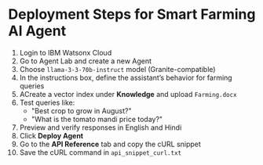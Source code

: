 # Deployment Steps for Smart Farming AI Agent

1. Login to IBM Watsonx Cloud
2. Go to Agent Lab and create a new Agent
3. Choose `llama-3-3-70b-instruct` model (Granite-compatible)
4. In the instructions box, define the assistant’s behavior for farming queries
5. ACreate a vector index under **Knowledge** and upload `Farming.docx`
6. Test queries like:
   - "Best crop to grow in August?"
   - "What is the tomato mandi price today?"
7. Preview and verify responses in English and Hindi
8. Click **Deploy Agent**
9. Go to the **API Reference** tab and copy the cURL snippet
10. Save the cURL command in `api_snippet_curl.txt`
